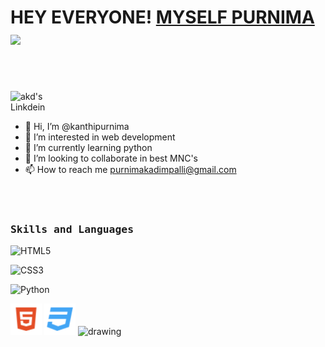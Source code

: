  # HEY EVERYONE! [MYSELF PURNIMA](https://github.com/kanthipurnima/kanthipurnima.git) <img src="https://i.gifer.com/origin/e0/e08f73642d422d94483c0ca96f737ac2_w200.gif" width=50px> 
 <br><br>

<a href="https://www.linkedin.com/in/kanthi-purnima-ab1079271/">
    <img align="left" alt="akd's Linkdein" width="100px" src="https://img.shields.io/badge/Linkedin-0A66C2?style=for-the-badge&logo=Linkedin&logoColor=white" />
</a>

<br><br>

- 👋 Hi, I’m @kanthipurnima
- 👀 I’m interested in web development
- 🌱 I’m currently learning python
- 💞️ I’m looking to collaborate in best MNC's
- 📫 How to reach me purnimakadimpalli@gmail.com

<br><br>
<h3><b><samp>Skills and Languages</samp></b></h3>

![HTML5](https://img.shields.io/badge/HTML5-E34F26?style=flat-square&logo=HTML5&logoColor=white)

![CSS3](https://img.shields.io/badge/CSS3-1572B6?style=flat-square&logo=CSS3&logoColor=white)

![Python](https://img.shields.io/badge/Python-3776AB?style=flat-square&logo=Python&logoColor=white)

<span>
 <img src="https://github.com/amandewatnitrr/amandewatnitrr/blob/main/imgs/html.svg" alt="drawing" width="50"/>
 <img src="https://github.com/amandewatnitrr/amandewatnitrr/blob/main/imgs/css.svg" alt="drawing" width="50"/>
<img src="https://github.com/amandewatnitrr/amandewatnitrr/blob/main/imgs/python-5.svg" alt="drawing" width="50"/>
</span>
<!---
kanthipurnima/kanthipurnima is a ✨ special ✨ repository because its `README.md` (this file) appears on your GitHub profile.
You can click the Preview link to take a look at your changes.
--->
